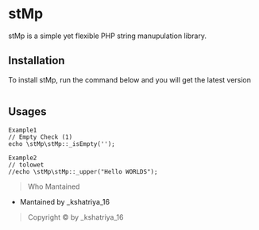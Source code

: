 stMp
===

stMp is a simple yet flexible PHP string manupulation library.

## Installation

To install stMp, run the command below and you will get the latest version
```sh
```

## Usages
```
Example1
// Empty Check (1)
echo \stMp\stMp::_isEmpty('');

Example2
// tolowet
//echo \stMp\stMp::_upper("Hello WORLDS");
```

> Who Mantained
  
* Mantained by _kshatriya_16

> Copyright &copy; by _kshatriya_16